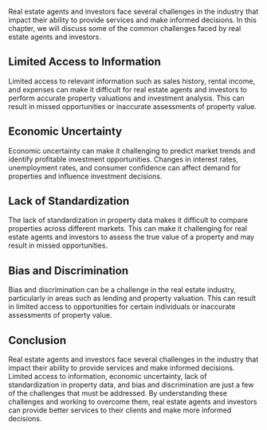 
Real estate agents and investors face several challenges in the industry that impact their ability to provide services and make informed decisions. In this chapter, we will discuss some of the common challenges faced by real estate agents and investors.

Limited Access to Information
-----------------------------

Limited access to relevant information such as sales history, rental income, and expenses can make it difficult for real estate agents and investors to perform accurate property valuations and investment analysis. This can result in missed opportunities or inaccurate assessments of property value.

Economic Uncertainty
--------------------

Economic uncertainty can make it challenging to predict market trends and identify profitable investment opportunities. Changes in interest rates, unemployment rates, and consumer confidence can affect demand for properties and influence investment decisions.

Lack of Standardization
-----------------------

The lack of standardization in property data makes it difficult to compare properties across different markets. This can make it challenging for real estate agents and investors to assess the true value of a property and may result in missed opportunities.

Bias and Discrimination
-----------------------

Bias and discrimination can be a challenge in the real estate industry, particularly in areas such as lending and property valuation. This can result in limited access to opportunities for certain individuals or inaccurate assessments of property value.

Conclusion
----------

Real estate agents and investors face several challenges in the industry that impact their ability to provide services and make informed decisions. Limited access to information, economic uncertainty, lack of standardization in property data, and bias and discrimination are just a few of the challenges that must be addressed. By understanding these challenges and working to overcome them, real estate agents and investors can provide better services to their clients and make more informed decisions.
